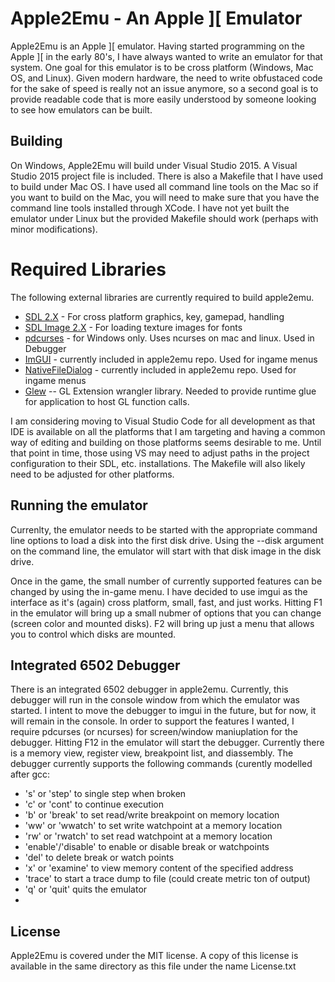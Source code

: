 # Apple2Emu - An Apple ][ Emulator

Apple2Emu is an Apple ][ emulator.  Having started programming on the Apple ][ in the early 80's, I have always wanted to write an emulator for that system.  One goal for this emulator is to be cross platform (Windows, Mac OS, and Linux).  Given modern hardware, the need to write obfustaced code for the sake of speed is really not an issue anymore, so a second goal is to provide readable code that is more easily understood by someone looking to see how emulators can be built.  

## Building  
On Windows, Apple2Emu will build under Visual Studio 2015.  A Visual Studio 2015 project file is included.  There is also a Makefile that I have used to build under Mac OS.  I have used all command line tools on the Mac so if you want to build on the Mac, you will need to make sure that you have the command line tools installed through XCode.  I have not yet built the emulator under Linux but the provided Makefile should work (perhaps with minor modifications).

# Required Libraries
The following external libraries are currently required to build apple2emu.
* [SDL 2.X](https://www.libsdl.org/) - For cross platform graphics, key, gamepad, handling
* [SDL Image 2.X](https://www.libsdl.org/projects/SDL_image/) - For loading texture images for fonts
* [pdcurses](http://pdcurses.sourceforge.net/) - for Windows only.  Uses ncurses on mac and linux.  Used in Debugger
* [ImGUI](https://github.com/ocornut/imgui) - currently included in apple2emu repo. Used for ingame menus
* [NativeFileDialog](https://github.com/mlabbe/nativefiledialog) - currently included in apple2emu repo.  Used for ingame menus
* [Glew](http://glew.sourceforge.net/) -- GL Extension wrangler library.  Needed to provide runtime glue for application to host GL function calls.

I am considering moving to Visual Studio Code for all development as that IDE is available on all the platforms that I am targeting and having a common way of editing and building on those platforms seems desirable to me.  Until that point in time, those using VS may need to adjust paths in the project configuration to their SDL, etc. installations.  The Makefile will also likely need to be adjusted for other platforms.

## Running the emulator
Currenlty, the emulator needs to be started with the appropriate command line options to load a disk into the first disk drive.  Using the --disk <filename> argument on the command line, the emulator will start with that disk image in the disk drive.

Once in the game, the small number of currently supported features can be changed by using the in-game menu.  I have decided to use imgui as the interface as it's (again) cross platform, small, fast, and just works.  Hitting F1 in the emulator will bring up a small nubmer of options that you can change (screen color and mounted disks).  F2 will bring up just a menu that allows you to control which disks are mounted.

## Integrated 6502 Debugger
There is an integrated 6502 debugger in apple2emu.  Currently, this debugger will run in the console window from which the emulator was started.  I intent to move the debugger to imgui in the future, but for now, it will remain in the console.  In order to support the features I wanted, I require pdcurses (or ncurses) for screen/window maniuplation for the debugger.  Hitting F12 in the emulator will start the debugger.  Currently there is a memory view, register view, breakpoint list, and diassembly.  The debugger currently supports the following commands (curently modelled after gcc:

* 's' or 'step' to single step when broken
* 'c' or 'cont' to continue execution
* 'b' or 'break'  to set read/write breakpoint on memory location
* 'ww' or 'wwatch' to set write watchpoint at a memory location
* 'rw' or 'rwatch' to set read watchpoint at a memory location
* 'enable'/'disable' to enable or disable break or watchpoints
* 'del' to delete break or watch points
* 'x' or 'examine' to view memory content of the specified address
* 'trace' to start a trace dump to file (could create metric ton of output)
* 'q' or 'quit' quits the emulator
* 


## License
Apple2Emu is covered under the MIT license.  A copy of this license is available in the same directory as this file under the name License.txt  

